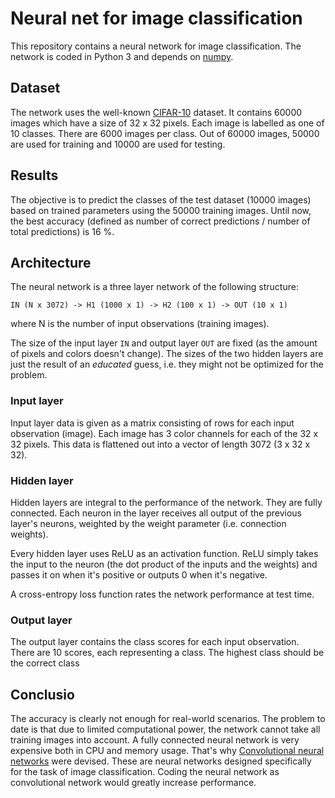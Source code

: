 Neural net for image classification
===
This repository contains a neural network for image classification. The network is coded in Python 3 and depends on
[numpy](http://www.numpy.org/).

Dataset
---
The network uses the well-known [CIFAR-10](https://www.cs.toronto.edu/~kriz/cifar.html) dataset. It contains 60000
images which have a size of 32 x 32 pixels. Each image is labelled as one of 10 classes. There are 6000 images per
class. Out of 60000 images, 50000 are used for training and 10000 are used for testing.

Results
---
The objective is to predict the classes of the test dataset (10000 images) based on trained parameters using the 50000
training images. Until now, the best accuracy (defined as number of correct predictions / number of total predictions)
is 16 %.

Architecture
---
The neural network is a three layer network of the following structure:

`IN (N x 3072) -> H1 (1000 x 1) -> H2 (100 x 1) -> OUT (10 x 1)`

where N is the number of input observations (training images).

The size of the input layer `IN` and output layer `OUT` are fixed (as the amount of pixels and colors doesn't change).
The sizes of the two hidden layers are just the result of an _educated_ guess, i.e. they might not be optimized for the
problem.

### Input layer
Input layer data is given as a matrix consisting of rows for each input observation (image). Each image has 3 color
channels for each of the 32 x 32 pixels. This data is flattened out into a vector of length 3072 (3 x 32 x 32).

### Hidden layer
Hidden layers are integral to the performance of the network. They are fully connected. Each neuron in the layer
receives all output of the previous layer's neurons, weighted by the weight parameter (i.e. connection weights).

Every hidden layer uses ReLU as an activation function. ReLU simply takes the input to the neuron (the dot product of the
inputs and the weights) and passes it on when it's positive or outputs 0 when it's negative.

A cross-entropy loss function rates the network performance at test time.

### Output layer
The output layer contains the class scores for each input observation. There are 10 scores, each representing a class.
The highest class should be the correct class


Conclusio
---
The accuracy is clearly not enough for real-world scenarios. The problem to date is that due to limited computational
power, the network cannot take all training images into account. A fully connected neural network is very expensive both
in CPU and memory usage. That's why
[Convolutional neural networks](https://en.wikipedia.org/wiki/Convolutional_neural_network) were devised. These are
neural networks designed specifically for the task of image classification. Coding the neural network as convolutional
network would greatly increase performance.